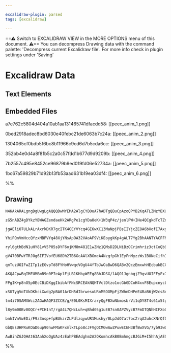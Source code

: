```yaml
---

excalidraw-plugin: parsed
tags: [excalidraw]

---
```

==⚠  Switch to EXCALIDRAW VIEW in the MORE OPTIONS menu of this document. ⚠== You can decompress Drawing data with the command palette: 'Decompress current Excalidraw file'. For more info check in plugin settings under 'Saving'


# Excalidraw Data

## Text Elements
## Embedded Files
a7e762c5804d404a10ab1aa131465741dfacdd58: [[peec_anim_1.png]]

0bed2918adec8bd6030e40febc21de6063b7c24a: [[peec_anim_2.png]]

1304065cf0bdb5f6bc8b11966c9cd6d7b5cda6cc: [[peec_anim_3.png]]

352bb4e0d4a8f81b5c2a0c57fdd1b677d9d9209b: [[peec_anim_4.png]]

7b2557c495e8452ce96879b9ed019fd06e52734a: [[peec_anim_5.png]]

1bc67a59829b71d92b13fb53aad631b19ea03df4: [[peec_anim_6.png]]

%%
## Drawing
```compressed-json
N4KAkARALgngDgUwgLgAQQQDwMYEMA2AlgCYBOuA7hADTgQBuCpAzoQPYB2KqATLZMzYBXUtiRoIACyhQ4zZAHoFAc0JRJQgEYA6bGwC2CgF7N6hbEcK4OCtptbErHALRY8RMpWdx8Q1TdIEfARcZgRmBShcZQUebQB2bR4aOiCEfQQOKGZuAG1wMFAwYogSbggAeQARAEFCAGsAMwAZAA4AKxhJevoATgBxAH0jZQBHZoBNFOLIWERywn1opH4S

zG5nABZ4gDYkzYBWAGZendaeHk2ARgPe1cgYDaOeK+1W3qP4z/jenlPW+IHe4QCgkdTcTZnbS3AAMu1+RzhOw+wMkCEIymk3BOfAKkGsymC3BhwOYUFIbHqCAAwmx8GxSOVydZmHBcIEstMSppcNh6soKUIOMRafTGRJmRxWezMlAuZBGoR8PgAMqwIkSQQeeUQMkUqkAdTBkm4uJmuvJlIQapgGvQWrKwMFmI44RyaCuwLYbOwakeHphJLxEAFw

jgAEliO7ULkALrAxrkDKR7gcITK4GEYVYcq4GE6wXC13MaNpjPBsIIYjcZE8A6bXofI7AxgsdhcNBA4Ot1icABynDEpquPHi8Va2zhmeYVTSUCr3EaBDCwM0wmFAFFghksqX0/hgUI4MRcPPqx74tdWq168idkdWsCiBx6qn90+2HyF2gl/gVxWoigIRowgRBhSzZQdUVYIUwkXB4gQXYeGwA5WhhTZiE2dDcCuGFcE0K5cBwo4rkhA5LyuYgl2w

YhiFQnVmHccQYzxMBPVYq48XjYNsApOA32VAoAF9ViKEoygkKp4gALT7Yg2BhAANTYACFFNGTY4ANQZnAAMUGGo5WBOZmNKJZlBWYN1jQLY9lwidIQ+K4rhvc5NmBf1UGcZ5Nm0XoYV6Uizgua5bmBUFiHBNAdnI7RNkuGLASOeLIR2VF0UxOU0BxYECTtINzT1K1RQZJlyClNkOSM4MeT5UMhRFOlSolcrpSqqClVVdVTIdatSUtQ1jVNfr9Wtb

ryl6gthBdN1uHY81vV5P05sDYF6ojKM8m481E1wZNz1QMsD2DLNiBzOCrimhriz3ctCoQb9eHQq5Arrd4WyYXsO1QEcCpKHt2wHDghzQVpPiOHY/nek6ZznR7f3/c01ward0llW7jvNI8TzPOaKOvM5kp4HY0uDZ9XzQI6Py/A6EYQfrT2A8owMcDhIITJUEFg9AYU0Ks/hc3AzuwVpNGIHYYURBAsMaBBNGwF4zol+9NHiBXNlwBimLyDj7jYrj

gV470BPwYTRJOg6IFIVofEU68Dh2TB6GcAAlXBGmcA4NzgfpGh1EyFnMyzzWs1BUNeCifhIutdgOLtzU87zUL8g5JZhessOS5z3ODCKotQHZxz81orniZydm2eJR2bYM0QxLE0G2VoEmRG4HYbSWJ3jko8uYv6BAGmkmvFdBJTa2UdVq/lC0asUypZSqJ455UbTtXU6UdADRqNSKTTQM0SiKqlV56je+uDZ1JBuuavR9ZaA37kNBQ26M4wTJMuYO

qmTuzUOIFwZITp1zEGvpTd8FYHoHVwqcVOgU44fTbJwOaBwD6QABv2QczEmxwhHEcbukBCCw2CLjH8y56Y1WAajHc2QTaHmPKeR6pcrw3k2CXHKZMswU0OuA809IaaLjIQzICIEWYQQ6jBS2VxERYRitgRovNiCaAOI0HY8tRbOVODsbAvQaI7GIPEJRNFcBaOwFrAgzF8gzDYnrTiMxtolCNvxMBgligiQKGJAhltcDUg3AAaRgBUI4QhpKKWYA

AKQACpwBqIMFUMBmB9n0P7eAplFjLB1KHbyWEEg8BhJDSG/lAQO1JgnbgjZ9gvUOIFFyFx7zhSGvvF62hAwtNaa0kpJQ66ZVNAcV4bT+mBg6fiNmdoDjaCCoceszxS7xBhI+LexVh7zwqjKTkq5eTT2ASVEe0BWqLzWcGaCXVbSn21CNK0O986oItKNE+E0z5XRmiWG+wZFq+lgCtR+61Iyv3sQqD+3Nv7mlOuddAuAjhXSLLNZxmND6QJrBcZKq

FPgIK+p8nO5p0EcCBiDXggIbibAfPNcSRCEAkNQHTVclDtzo1ocGbGDCoH4xvF8EupcnycLpbwz8VJaaCIAozERmRWbs0OZzbmEA8E8E0JoTYCAYSYVwK0RoJdDE8DzCheIjRaJXE0IXeIxBeiGtyb0TQZi7SWJmM4YlxRbHFD+RARxJszbuItuUfA1IAAKpBnCNGpPoKozAKAqX0OGAAagACQAKoROpPEakyT5gSDSRZDJppm7bCuCTYmLxU44g

xSUTygVoTXkDKhciXwdg2pBA01ArDH5dIbrwesuURnMSOOMpFjZWhnDHPeE4BaB6jW2cs8eBykYbPqsKEdLUF6rOqjtTqdzNQPPOYNXew0FnH3Gius5F9ppX2hT9W+S0PkPzWs/H5W1357U/ly8Sv9cybEhSAo9QK4WMNuDwB8N4biovbHjeI/6MHA2YiOKuAVyLbGnLOYh8N+VI2pWjXc97IAMvJUwlyN5grgY5S+VDEA+G8oEX+chhVAJMwkKI

tm4i70SAMXWci2AGwHAQF3ZCCB/g/E0L0KsMIXraryQgFBXwNbmosbrVi1qDY8T4s61x5tgWWxdjUEQMJwy6TDZsAAihE5gNR2gIBgC7CNKlRjn3NAHZNQc01oDHHEEm1wThHCJpsQlHlkEdsJfFY4EsnPoXqRu7Kzl0r1yyni+Z5pe7Yk7Q7HtdZSJwgJjXcjw6lmzpWe1dZdUZ4ztHns+d4jjlr0mmuhAly968DK8u+0q791+EPc8j0J73meVw

l8y9m00Bv0OQCr+PCH1nT/rgA4L7QHcLuh+qBhd05g1uEB7sn0APZVycB7FmDTQNhHIFXoC3gWkvJZSihKMaUoZhXQnGjDmUOzHGDa55MCNEfg6RoRlH0DUdFYuiR5RdXYELiN3o5xTVl2NQRI4jQlFHCIuLEiBFeN5iOFRZ9pJtbdck1Y6TdjDZyZhcJcA21/5wDgGqBh3AxLQDRBkd1YWuQMEIAgYNk7cvpfQAAYkaBzzntPsAiCquGec+g1Rp

bnhIVnVwEDi/F9z3nsp+fpBUkzrZLPdlzqywUR1Mushy/0LpJdO7at7ocZrqA2uhcXNrQfDXpA+cC7N9uk59zDeQB59b2XAuXYHvG8Sq3Nv0gVDvmen6q11cu99zrzgUBdJ7SVJ5buPu3fpF0hHlUhAjDMVWyH432uIlYCgDUIgyhvqEYQI0Bdzus+26iKQPP1u2AUDRELe98etcC43MKGotf68hC8Z36XruW/pA7xSCgESUnlBnrTxiFJlSKQhI

GbQEsUHPRuKOaD6up90nwFMaKFxmlkTLpo8cJFVgQCMGwAwZPuwECEH3BfBwXVG/7yb93wDxtW2AbTgUJAU9p9NH9J+3+84TiYcJ+X+xAAAsmwGdG3vhMEHyi9urmAXlh4hACpHSJbKQMoDyAABQvBAa8DsoEH4EwjQgACUOoLsCAyg6Y7I4+WBuAuBiI1AvATBLBJIqAJBBw5BD+5eT+duCA/uUA7YGMJ+u0GQlB2YpAYiaAKBmQsBj05IN+hsR

AwBihZGJQHAt63AahXoQgUAz4zEahPBEAdghm2A2QKomhcAkB0BmhmgcBJGiM+I5hhAjAES5++Al+lmY+moaQLhSChswEUABgo+SaE2sKkAT28BThkRoQeeLhbhHh8mYAQk4AbiConM0YwAqRQkQAA==
```
%%
